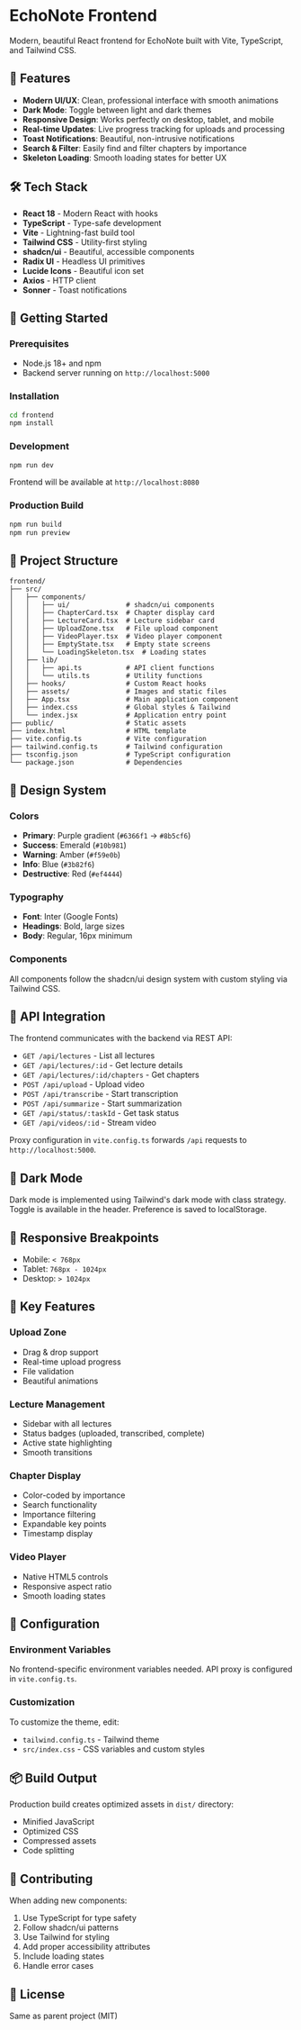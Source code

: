# EchoNote Frontend

Modern, beautiful React frontend for EchoNote built with Vite, TypeScript, and Tailwind CSS.

## 🎨 Features

- **Modern UI/UX**: Clean, professional interface with smooth animations
- **Dark Mode**: Toggle between light and dark themes
- **Responsive Design**: Works perfectly on desktop, tablet, and mobile
- **Real-time Updates**: Live progress tracking for uploads and processing
- **Toast Notifications**: Beautiful, non-intrusive notifications
- **Search & Filter**: Easily find and filter chapters by importance
- **Skeleton Loading**: Smooth loading states for better UX

## 🛠️ Tech Stack

- **React 18** - Modern React with hooks
- **TypeScript** - Type-safe development
- **Vite** - Lightning-fast build tool
- **Tailwind CSS** - Utility-first styling
- **shadcn/ui** - Beautiful, accessible components
- **Radix UI** - Headless UI primitives
- **Lucide Icons** - Beautiful icon set
- **Axios** - HTTP client
- **Sonner** - Toast notifications

## 🚀 Getting Started

### Prerequisites

- Node.js 18+ and npm
- Backend server running on `http://localhost:5000`

### Installation

```bash
cd frontend
npm install
```

### Development

```bash
npm run dev
```

Frontend will be available at `http://localhost:8080`

### Production Build

```bash
npm run build
npm run preview
```

## 📁 Project Structure

```
frontend/
├── src/
│   ├── components/
│   │   ├── ui/              # shadcn/ui components
│   │   ├── ChapterCard.tsx  # Chapter display card
│   │   ├── LectureCard.tsx  # Lecture sidebar card
│   │   ├── UploadZone.tsx   # File upload component
│   │   ├── VideoPlayer.tsx  # Video player component
│   │   ├── EmptyState.tsx   # Empty state screens
│   │   └── LoadingSkeleton.tsx  # Loading states
│   ├── lib/
│   │   ├── api.ts           # API client functions
│   │   └── utils.ts         # Utility functions
│   ├── hooks/               # Custom React hooks
│   ├── assets/              # Images and static files
│   ├── App.tsx              # Main application component
│   ├── index.css            # Global styles & Tailwind
│   └── index.jsx            # Application entry point
├── public/                  # Static assets
├── index.html               # HTML template
├── vite.config.ts           # Vite configuration
├── tailwind.config.ts       # Tailwind configuration
├── tsconfig.json            # TypeScript configuration
└── package.json             # Dependencies
```

## 🎨 Design System

### Colors

- **Primary**: Purple gradient (`#6366f1` → `#8b5cf6`)
- **Success**: Emerald (`#10b981`)
- **Warning**: Amber (`#f59e0b`)
- **Info**: Blue (`#3b82f6`)
- **Destructive**: Red (`#ef4444`)

### Typography

- **Font**: Inter (Google Fonts)
- **Headings**: Bold, large sizes
- **Body**: Regular, 16px minimum

### Components

All components follow the shadcn/ui design system with custom styling via Tailwind CSS.

## 🔌 API Integration

The frontend communicates with the backend via REST API:

- `GET /api/lectures` - List all lectures
- `GET /api/lectures/:id` - Get lecture details
- `GET /api/lectures/:id/chapters` - Get chapters
- `POST /api/upload` - Upload video
- `POST /api/transcribe` - Start transcription
- `POST /api/summarize` - Start summarization
- `GET /api/status/:taskId` - Get task status
- `GET /api/videos/:id` - Stream video

Proxy configuration in `vite.config.ts` forwards `/api` requests to `http://localhost:5000`.

## 🌙 Dark Mode

Dark mode is implemented using Tailwind's dark mode with class strategy. Toggle is available in the header. Preference is saved to localStorage.

## 📱 Responsive Breakpoints

- Mobile: `< 768px`
- Tablet: `768px - 1024px`
- Desktop: `> 1024px`

## 🎯 Key Features

### Upload Zone
- Drag & drop support
- Real-time upload progress
- File validation
- Beautiful animations

### Lecture Management
- Sidebar with all lectures
- Status badges (uploaded, transcribed, complete)
- Active state highlighting
- Smooth transitions

### Chapter Display
- Color-coded by importance
- Search functionality
- Importance filtering
- Expandable key points
- Timestamp display

### Video Player
- Native HTML5 controls
- Responsive aspect ratio
- Smooth loading states

## 🔧 Configuration

### Environment Variables

No frontend-specific environment variables needed. API proxy is configured in `vite.config.ts`.

### Customization

To customize the theme, edit:
- `tailwind.config.ts` - Tailwind theme
- `src/index.css` - CSS variables and custom styles

## 📦 Build Output

Production build creates optimized assets in `dist/` directory:

- Minified JavaScript
- Optimized CSS
- Compressed assets
- Code splitting

## 🤝 Contributing

When adding new components:

1. Use TypeScript for type safety
2. Follow shadcn/ui patterns
3. Use Tailwind for styling
4. Add proper accessibility attributes
5. Include loading states
6. Handle error cases

## 📄 License

Same as parent project (MIT)
